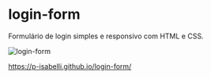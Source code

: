 # login-form
Formulário de login simples e responsivo com HTML e CSS.

![login-form](https://user-images.githubusercontent.com/96389198/161655206-ca108d50-b995-4e43-9a61-532fe0740890.png)

https://p-isabelli.github.io/login-form/
